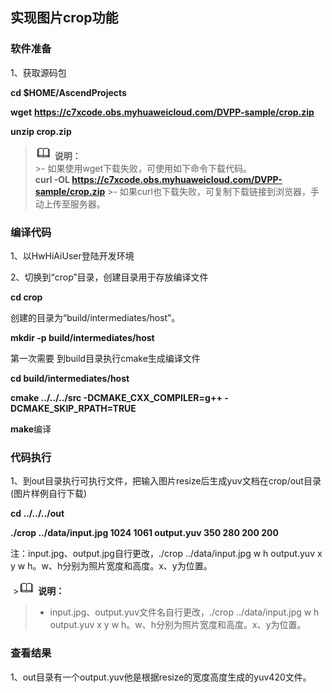 ## 实现图片crop功能

### 软件准备
1、获取源码包

  **cd $HOME/AscendProjects**

  **wget** **https://c7xcode.obs.myhuaweicloud.com/DVPP-sample/crop.zip**

  **unzip crop.zip**

 >![](public_sys-resources/icon-note.gif) **说明：**   
    >- 如果使用wget下载失败，可使用如下命令下载代码。  
    **curl -OL https://c7xcode.obs.myhuaweicloud.com/DVPP-sample/crop.zip** 
    >- 如果curl也下载失败，可复制下载链接到浏览器，手动上传至服务器。

### 编译代码

1、以HwHiAiUser登陆开发环境

2、切换到“crop”目录，创建目录用于存放编译文件

**cd crop**

创建的目录为“build/intermediates/host”。

**mkdir -p build/intermediates/host**

第一次需要 到build目录执行cmake生成编译文件

**cd build/intermediates/host**

**cmake ../../../src -DCMAKE_CXX_COMPILER=g++ -DCMAKE_SKIP_RPATH=TRUE**

**make**编译

### 代码执行

1、到out目录执行可执行文件，把输入图片resize后生成yuv文档在crop/out目录(图片样例自行下载)

**cd ../../../out**

**./crop ../data/input.jpg 1024 1061 output.yuv 350 280 200 200**

注：input.jpg、output.jpg自行更改，./crop ../data/input.jpg   w   h  output.yuv  x  y  w  h。w、h分别为照片宽度和高度。x、y为位置。


​    >![](public_sys-resources/icon-note.gif) **说明：**   

> - input.jpg、output.yuv文件名自行更改，./crop ../data/input.jpg   w   h  output.yuv  x  y  w  h。w、h分别为照片宽度和高度。x、y为位置。
>   

### 查看结果

1、out目录有一个output.yuv他是根据resize的宽度高度生成的yuv420文件。